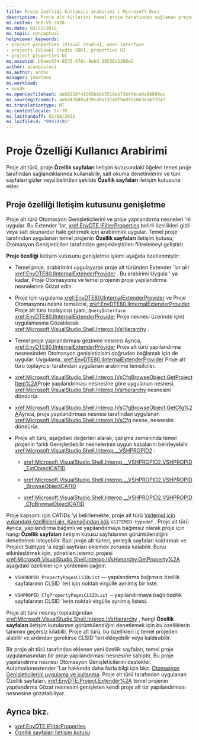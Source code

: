 ```yaml
---
title: Proje özelliği kullanıcı arabirimi | Microsoft Docs
description: Proje alt türlerini temel proje tarafından sağlanan proje özellik sayfaları iletişim kutusunu nasıl değiştirebileceğinizi öğrenin.
ms.custom: SEO-VS-2020
ms.date: 03/22/2018
ms.topic: conceptual
helpviewer_keywords:
- project properties [Visual Studio], user interface
- projects [Visual Studio SDK], properties UI
- project properties UI
ms.assetid: b6aec634-8533-476c-9ebd-36536a2288e2
author: acangialosi
ms.author: anthc
manager: jmartens
ms.workload:
- vssdk
ms.openlocfilehash: da60258f41665bbbb5510eb73b4fbca0a88809ac
ms.sourcegitcommit: ae6d47b09a439cd0e13180f5e89510e3e347fd47
ms.translationtype: MT
ms.contentlocale: tr-TR
ms.lasthandoff: 02/08/2021
ms.locfileid: "99970185"
---
```

# <a name="project-property-user-interface"></a>Proje Özelliği Kullanıcı Arabirimi

Proje alt türü, proje **Özellik sayfaları** iletişim kutusundaki öğeleri temel proje tarafından sağlandıklarında kullanabilir, salt okuma denetimlerini ve tüm sayfaları gizler veya belirtilen şekilde **Özellik sayfaları** iletişim kutusuna ekler.

## <a name="extending-the-project-property-dialog-box"></a>Proje özelliği Iletişim kutusunu genişletme

Proje alt türü Otomasyon Genişleticilerini ve proje yapılandırma nesneleri 'ni uygular. Bu Extender 'lar, <xref:EnvDTE.IFilterProperties> belirli özellikleri gizli veya salt okunurdur hale getirmek için arabirimini uygular. Temel proje tarafından uygulanan temel projenin **Özellik sayfaları** iletişim kutusu, Otomasyon Genişleticileri tarafından gerçekleştirilen filtrelemeyi geliştirir.

**Proje özelliği** iletişim kutusunu genişletme işlemi aşağıda özetlenmiştir:

- Temel proje, arabirimini uygulayarak proje alt türünden Extender 'lar alır <xref:EnvDTE80.IInternalExtenderProvider> . Bu arabirimi Uygula ' ya kadar, Proje Otomasyonu ve temel projenin proje yapılandırma nesnelerine Gözat edin.

- Proje için uygulama <xref:EnvDTE80.IInternalExtenderProvider> ve Proje Otomasyonu nesne temsilcisi, <xref:EnvDTE80.IInternalExtenderProvider> Proje alt türü toplayıcısı (yani, `QueryInterface` <xref:EnvDTE80.IInternalExtenderProvider> Proje nesnesi üzerinde için) uygulamasına Gözatılacak <xref:Microsoft.VisualStudio.Shell.Interop.IVsHierarchy> .

- Temel proje yapılandırması gezinme nesnesi Ayrıca, <xref:EnvDTE80.IInternalExtenderProvider> Proje alt türü yapılandırma nesnesinden Otomasyon genişleticisini doğrudan bağlamak için de uygular. Uygulama, <xref:EnvDTE80.IInternalExtenderProvider> Proje alt türü toplayıcısı tarafından uygulanan arabirime temsilciler.

- <xref:Microsoft.VisualStudio.Shell.Interop.IVsCfgBrowseObject.GetProjectItem%2A>Proje yapılandırması nesnesine göre uygulanan nesnesi, <xref:Microsoft.VisualStudio.Shell.Interop.IVsHierarchy> nesnesini döndürür.

- <xref:Microsoft.VisualStudio.Shell.Interop.IVsCfgBrowseObject.GetCfg%2A>Ayrıca, proje yapılandırması nesnesi tarafından uygulanan <xref:Microsoft.VisualStudio.Shell.Interop.IVsCfg> nesne, nesnesini döndürür.

- Proje alt türü, aşağıdaki değerleri alarak, çalışma zamanında temel projenin farklı Genişletilebilir nesnelerinin uygun kasalarını belirleyebilir <xref:Microsoft.VisualStudio.Shell.Interop.__VSHPROPID2> :

  - <xref:Microsoft.VisualStudio.Shell.Interop.__VSHPROPID2.VSHPROPID_ExtObjectCATID>

  - <xref:Microsoft.VisualStudio.Shell.Interop.__VSHPROPID2.VSHPROPID_BrowseObjectCATID>

  - <xref:Microsoft.VisualStudio.Shell.Interop.__VSHPROPID2.VSHPROPID_CfgBrowseObjectCATID>

Proje kapsamı için CATIDs 'yi belirlemekte, proje alt türü [Vsitemıd için yukarıdaki özellikleri alır. Kaynağından kök](<xref:Microsoft.VisualStudio.VSConstants.VSITEMID#Microsoft_VisualStudio_VSConstants_VSITEMID_Root>) `VSITEMID typedef` . Proje alt türü Ayrıca, yapılandırma bağımlı ve yapılandırmaya bağımsız olarak proje için hangi **Özellik sayfaları** iletişim kutusu sayfalarının görüntülendiğini denetlemek isteyebilir. Bazı proje alt türleri, yerleşik sayfaları kaldırmak ve Project Subtype 'a özgü sayfaları eklemek zorunda kalabilir. Bunu etkinleştirmek için, yönetilen istemci projesi <xref:Microsoft.VisualStudio.Shell.Interop.IVsHierarchy.GetProperty%2A> aşağıdaki özellikler için yöntemini çağırır:

- `VSHPROPID_PropertyPagesCLSIDList` — yapılandırma bağımsız özellik sayfalarının CLSID 'leri için noktalı virgülle ayrılmış bir liste.

- `VSHPROPID_CfgPropertyPagesCLSIDList —` yapılandırmaya bağlı özellik sayfalarının CLSID 'lerin noktalı virgülle ayrılmış listesi.

Proje alt türü nesneyi topladığından <xref:Microsoft.VisualStudio.Shell.Interop.IVsHierarchy> , hangi **Özellik sayfaları** iletişim kutularının görüntülendiğini denetlemek için bu özelliklerin tanımını geçersiz kılabilir. Proje alt türü, bu özellikleri iç temel projeden alabilir ve ardından gerekirse CLSID 'leri ekleyebilir veya kaldırabilir.

Bir proje alt türü tarafından eklenen yeni özellik sayfaları, temel proje uygulamasından bir proje yapılandırması nesnesine sahiptir. Bu proje yapılandırma nesnesi Otomasyon Genişleticilerini destekler. Automationextender 'Lar hakkında daha fazla bilgi için bkz. [Otomasyon Genişleticilerini uygulama ve kullanma](/previous-versions/0y92k2w2(v=vs.140)). Proje alt türü tarafından uygulanan Özellik sayfaları, <xref:EnvDTE.Project.Extender%2A> temel projenin yapılandırma Gözat nesnesini genişleten kendi proje alt tür yapılandırması nesnesine gözatabiliyor.

## <a name="see-also"></a>Ayrıca bkz.

- <xref:EnvDTE.IFilterProperties>
- [Özellik sayfaları Iletişim kutusu](/previous-versions/visualstudio/visual-studio-2010/as5chysf(v=vs.100))